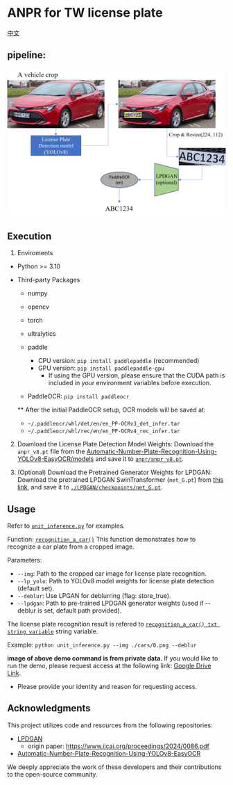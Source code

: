 # ANPR for TW license plate

[中文](./readme.md)

## pipeline:
<img src="./docs/anplr.png">


## Execution
1. Enviroments
- Python >= 3.10
- Third-party Packages
    - numpy
    - opencv
    - torch
    - ultralytics
    - paddle
        - CPU version: ```pip install paddlepaddle``` (recommended)
        - GPU version: ```pip install paddlepaddle-gpu```
            - If using the GPU version, please ensure that the CUDA path is included in your environment variables before execution.

    - PaddleOCR: ```pip install paddleocr```

    ** After the initial PaddleOCR setup, OCR models will be saved at:

    - ```~/.paddleocr/whl/det/en/en_PP-OCRv3_det_infer.tar```
    - ```~/.paddleocr/whl/rec/en/en_PP-OCRv4_rec_infer.tar```

2. Download the License Plate Detection Model Weights:
Download the `anpr_v8.pt` file from the [Automatic-Number-Plate-Recognition-Using-YOLOv8-EasyOCR/models](https://github.com/ANPR-ORG/Automatic-Number-Plate-Recognition-Using-YOLOv8-EasyOCR/tree/main/models) and save it to [```anpr/anpr_v8.pt```](./anpr).

3. (Optional) Download the Pretrained Generator Weights for LPDGAN:
Download the pretrained LPDGAN SwinTransformer (`net_G.pt`) from [this link](https://drive.google.com/file/d/1sQD1uKOBpPCYGC8WGhoil47dOC2RjVQx/view?usp=sharing), and save it to [```./LPDGAN/checkpoints/net_G.pt```](./LPDGAN/checkpoints).


## Usage
Refer to [```unit_inference.py```](./unit_inference.py) for examples.

Function: [```recognition_a_car()```](./unit_inference.py#L24)
This function demonstrates how to recognize a car plate from a cropped image.

Parameters:
- ```--img```: Path to the cropped car image for license plate recognition.
- ```--lp_yolo```: Path to YOLOv8 model weights for license plate detection (default set).
- ```--deblur```: Use LPGAN for deblurring (flag: store_true).
- ```--lpdgan```: Path to pre-trained LPDGAN generator weights (used if --deblur is set, default path provided).

The license plate recognition result is refered to [```recognition_a_car() txt string variable```](./unit_inference.py#L46) string variable.

Example:
```python unit_inference.py --img ./cars/0.png --deblur```

**image of above demo command is from private data.** If you would like to run the demo, please request access at the following link: [Google Drive Link](https://drive.google.com/file/d/1W7kjO5eJXpqG11BtDkuL0MsdQdxB7SL2/view?usp=sharing).
- Please provide your identity and reason for requesting access.


## Acknowledgments

This project utilizes code and resources from the following repositories:

- [LPDGAN](https://github.com/haoyGONG/LPDGAN.git)
    - origin paper: https://www.ijcai.org/proceedings/2024/0086.pdf
- [Automatic-Number-Plate-Recognition-Using-YOLOv8-EasyOCR](https://github.com/ANPR-ORG/Automatic-Number-Plate-Recognition-Using-YOLOv8-EasyOCR.git)

We deeply appreciate the work of these developers and their contributions to the open-source community.